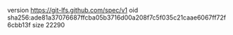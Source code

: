 version https://git-lfs.github.com/spec/v1
oid sha256:ade81a37076687ffcba05b3716d00a208f7c5f035c21caae6067ff72f6cbb13f
size 22290
